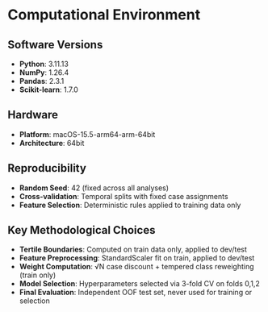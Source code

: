# Computational Environment

## Software Versions
- **Python**: 3.11.13
- **NumPy**: 1.26.4
- **Pandas**: 2.3.1
- **Scikit-learn**: 1.7.0

## Hardware
- **Platform**: macOS-15.5-arm64-arm-64bit
- **Architecture**: 64bit

## Reproducibility
- **Random Seed**: 42 (fixed across all analyses)
- **Cross-validation**: Temporal splits with fixed case assignments
- **Feature Selection**: Deterministic rules applied to training data only

## Key Methodological Choices
- **Tertile Boundaries**: Computed on train data only, applied to dev/test
- **Feature Preprocessing**: StandardScaler fit on train, applied to dev/test
- **Weight Computation**: √N case discount + tempered class reweighting (train only)
- **Model Selection**: Hyperparameters selected via 3-fold CV on folds 0,1,2
- **Final Evaluation**: Independent OOF test set, never used for training or selection
